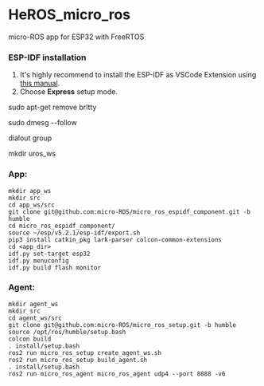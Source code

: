 # HeROS_micro_ros
micro-ROS app for ESP32 with FreeRTOS

### ESP-IDF installation
1. It's highly recommend to install the ESP-IDF as VSCode Extension using [this manual](https://github.com/espressif/vscode-esp-idf-extension/blob/master/docs/tutorial/install.md).
2. Choose **Express** setup mode.


sudo apt-get remove brltty

sudo dmesg --follow

dialout group 

mkdir uros_ws

### App:
```
mkdir app_ws
mkdir src
cd app_ws/src
git clone git@github.com:micro-ROS/micro_ros_espidf_component.git -b humble
cd micro_ros_espidf_component/
source ~/esp/v5.2.1/esp-idf/export.sh
pip3 install catkin_pkg lark-parser colcon-common-extensions
cd <app_dir>
idf.py set-target esp32
idf.py menuconfig
idf.py build flash monitor
```


### Agent:
```
mkdir agent_ws
mkdir src
cd agent_ws/src
git clone git@github.com:micro-ROS/micro_ros_setup.git -b humble
source /opt/ros/humble/setup.bash
colcon build
. install/setup.bash
ros2 run micro_ros_setup create_agent_ws.sh
ros2 run micro_ros_setup build_agent.sh
. install/setup.bash
ros2 run micro_ros_agent micro_ros_agent udp4 --port 8888 -v6
```
